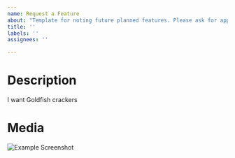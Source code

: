 ```yaml
---
name: Request a Feature
about: "Template for noting future planned features. Please ask for approval in the Discord if you aren't an organization Member before posting a feature request"
title: ''
labels: ''
assignees: ''

---
```


<!--
This is a loose format, write this however you need to
Remove these comments before submitting
-->

# Description
<!--
Explain your request in as much detail as you can
-->

I want Goldfish crackers

# Media
<!--
If applicable, add images or even a video to help explain your suggestion
-->

![Example Screenshot](https://example.com/thisimageisntreal.png)
